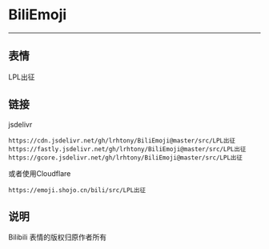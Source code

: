 # BiliEmoji
---
## 表情
LPL出征
## 链接
jsdelivr
```
https://cdn.jsdelivr.net/gh/lrhtony/BiliEmoji@master/src/LPL出征
https://fastly.jsdelivr.net/gh/lrhtony/BiliEmoji@master/src/LPL出征
https://gcore.jsdelivr.net/gh/lrhtony/BiliEmoji@master/src/LPL出征
```
或者使用Cloudflare
```
https://emoji.shojo.cn/bili/src/LPL出征
```
## 说明
Bilibili 表情的版权归原作者所有

